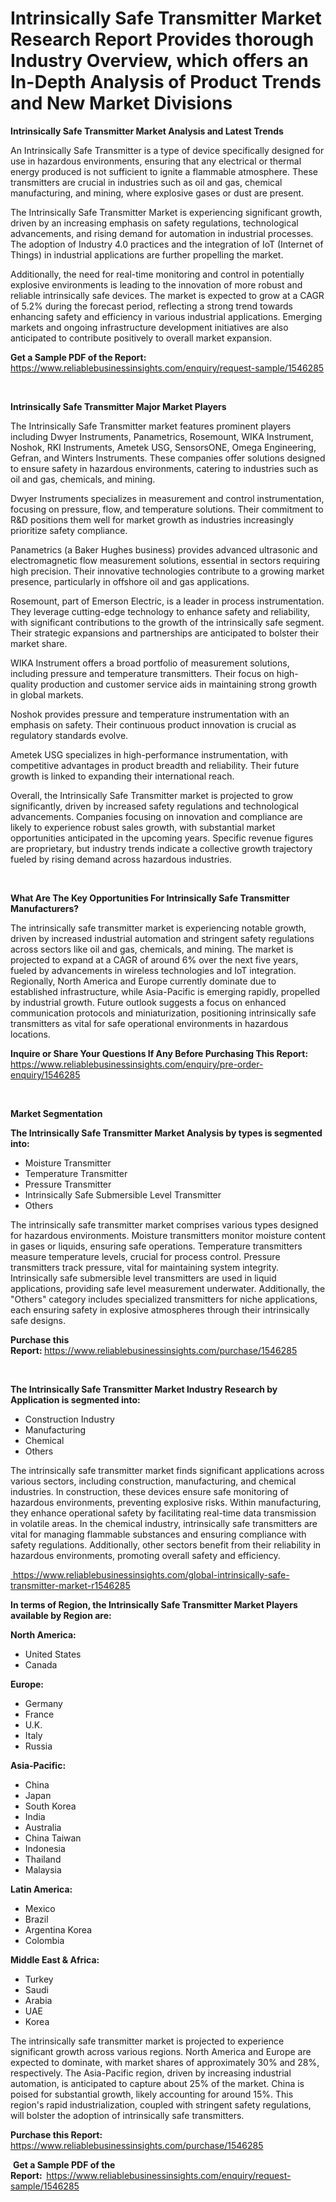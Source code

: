 <p><h1>Intrinsically Safe Transmitter Market Research Report Provides thorough Industry Overview, which offers an In-Depth Analysis of Product Trends and New Market Divisions</h1></p><p><strong>Intrinsically Safe Transmitter Market Analysis and Latest Trends</strong></p>
<p><p>An Intrinsically Safe Transmitter is a type of device specifically designed for use in hazardous environments, ensuring that any electrical or thermal energy produced is not sufficient to ignite a flammable atmosphere. These transmitters are crucial in industries such as oil and gas, chemical manufacturing, and mining, where explosive gases or dust are present.</p><p>The Intrinsically Safe Transmitter Market is experiencing significant growth, driven by an increasing emphasis on safety regulations, technological advancements, and rising demand for automation in industrial processes. The adoption of Industry 4.0 practices and the integration of IoT (Internet of Things) in industrial applications are further propelling the market. </p><p>Additionally, the need for real-time monitoring and control in potentially explosive environments is leading to the innovation of more robust and reliable intrinsically safe devices. The market is expected to grow at a CAGR of 5.2% during the forecast period, reflecting a strong trend towards enhancing safety and efficiency in various industrial applications. Emerging markets and ongoing infrastructure development initiatives are also anticipated to contribute positively to overall market expansion.</p></p>
<p><strong>Get a Sample PDF of the Report:&nbsp;</strong> <a href="https://www.reliablebusinessinsights.com/enquiry/request-sample/1546285?utm_campaign=100&utm_medium=2&utm_source=Github&utm_content=ia&utm_term=16042025&utm_id=intrinsically-safe-transmitter">https://www.reliablebusinessinsights.com/enquiry/request-sample/1546285</a></p>
<p>&nbsp;</p>
<p><strong>Intrinsically Safe Transmitter Major Market Players</strong></p>
<p><p>The Intrinsically Safe Transmitter market features prominent players including Dwyer Instruments, Panametrics, Rosemount, WIKA Instrument, Noshok, RKI Instruments, Ametek USG, SensorsONE, Omega Engineering, Gefran, and Winters Instruments. These companies offer solutions designed to ensure safety in hazardous environments, catering to industries such as oil and gas, chemicals, and mining.</p><p>Dwyer Instruments specializes in measurement and control instrumentation, focusing on pressure, flow, and temperature solutions. Their commitment to R&D positions them well for market growth as industries increasingly prioritize safety compliance.</p><p>Panametrics (a Baker Hughes business) provides advanced ultrasonic and electromagnetic flow measurement solutions, essential in sectors requiring high precision. Their innovative technologies contribute to a growing market presence, particularly in offshore oil and gas applications.</p><p>Rosemount, part of Emerson Electric, is a leader in process instrumentation. They leverage cutting-edge technology to enhance safety and reliability, with significant contributions to the growth of the intrinsically safe segment. Their strategic expansions and partnerships are anticipated to bolster their market share.</p><p>WIKA Instrument offers a broad portfolio of measurement solutions, including pressure and temperature transmitters. Their focus on high-quality production and customer service aids in maintaining strong growth in global markets.</p><p>Noshok provides pressure and temperature instrumentation with an emphasis on safety. Their continuous product innovation is crucial as regulatory standards evolve.</p><p>Ametek USG specializes in high-performance instrumentation, with competitive advantages in product breadth and reliability. Their future growth is linked to expanding their international reach.</p><p>Overall, the Intrinsically Safe Transmitter market is projected to grow significantly, driven by increased safety regulations and technological advancements. Companies focusing on innovation and compliance are likely to experience robust sales growth, with substantial market opportunities anticipated in the upcoming years. Specific revenue figures are proprietary, but industry trends indicate a collective growth trajectory fueled by rising demand across hazardous industries.</p></p>
<p>&nbsp;</p>
<p><strong>What Are The Key Opportunities For Intrinsically Safe Transmitter Manufacturers?</strong></p>
<p><p>The intrinsically safe transmitter market is experiencing notable growth, driven by increased industrial automation and stringent safety regulations across sectors like oil and gas, chemicals, and mining. The market is projected to expand at a CAGR of around 6% over the next five years, fueled by advancements in wireless technologies and IoT integration. Regionally, North America and Europe currently dominate due to established infrastructure, while Asia-Pacific is emerging rapidly, propelled by industrial growth. Future outlook suggests a focus on enhanced communication protocols and miniaturization, positioning intrinsically safe transmitters as vital for safe operational environments in hazardous locations.</p></p>
<p><strong>Inquire or Share Your Questions If Any Before Purchasing This Report:</strong> <a href="https://www.reliablebusinessinsights.com/enquiry/pre-order-enquiry/1546285?utm_campaign=100&utm_medium=2&utm_source=Github&utm_content=ia&utm_term=16042025&utm_id=intrinsically-safe-transmitter">https://www.reliablebusinessinsights.com/enquiry/pre-order-enquiry/1546285</a></p>
<p>&nbsp;</p>
<p><strong>Market Segmentation</strong></p>
<p><strong>The Intrinsically Safe Transmitter Market Analysis by types is segmented into:</strong></p>
<p><ul><li>Moisture Transmitter</li><li>Temperature Transmitter</li><li>Pressure Transmitter</li><li>Intrinsically Safe Submersible Level Transmitter</li><li>Others</li></ul></p>
<p><p>The intrinsically safe transmitter market comprises various types designed for hazardous environments. Moisture transmitters monitor moisture content in gases or liquids, ensuring safe operations. Temperature transmitters measure temperature levels, crucial for process control. Pressure transmitters track pressure, vital for maintaining system integrity. Intrinsically safe submersible level transmitters are used in liquid applications, providing safe level measurement underwater. Additionally, the "Others" category includes specialized transmitters for niche applications, each ensuring safety in explosive atmospheres through their intrinsically safe designs.</p></p>
<p><strong>Purchase this Report:&nbsp;</strong><a href="https://www.reliablebusinessinsights.com/purchase/1546285?utm_campaign=100&utm_medium=2&utm_source=Github&utm_content=ia&utm_term=16042025&utm_id=intrinsically-safe-transmitter">https://www.reliablebusinessinsights.com/purchase/1546285</a></p>
<p>&nbsp;</p>
<p><strong>The Intrinsically Safe Transmitter Market Industry Research by Application is segmented into:</strong></p>
<p><ul><li>Construction Industry</li><li>Manufacturing</li><li>Chemical</li><li>Others</li></ul></p>
<p><p>The intrinsically safe transmitter market finds significant applications across various sectors, including construction, manufacturing, and chemical industries. In construction, these devices ensure safe monitoring of hazardous environments, preventing explosive risks. Within manufacturing, they enhance operational safety by facilitating real-time data transmission in volatile areas. In the chemical industry, intrinsically safe transmitters are vital for managing flammable substances and ensuring compliance with safety regulations. Additionally, other sectors benefit from their reliability in hazardous environments, promoting overall safety and efficiency.</p></p>
<p><a href="https://www.reliablebusinessinsights.com/global-intrinsically-safe-transmitter-market-r1546285?utm_campaign=100&utm_medium=2&utm_source=Github&utm_content=ia&utm_term=16042025&utm_id=intrinsically-safe-transmitter">&nbsp;https://www.reliablebusinessinsights.com/global-intrinsically-safe-transmitter-market-r1546285</a></p>
<p><strong>In terms of Region, the Intrinsically Safe Transmitter Market Players available by Region are:</strong></p>
<p>
    <p> <strong> North America: </strong>
        <ul>
            <li>United States</li>
            <li>Canada</li>
        </ul>
        </p> 
    <p> <strong> Europe: </strong>
        <ul>
            <li>Germany</li>
            <li>France</li>
            <li>U.K.</li>
            <li>Italy</li>
            <li>Russia</li>
        </ul>
        </p> 
    <p> <strong> Asia-Pacific: </strong>
        <ul>
            <li>China</li>
            <li>Japan</li>
            <li>South Korea</li>
            <li>India</li>
            <li>Australia</li>
            <li>China Taiwan</li>
            <li>Indonesia</li>
            <li>Thailand</li>
            <li>Malaysia</li>
        </ul>
        </p> 
    <p> <strong> Latin America: </strong>
        <ul>
            <li>Mexico</li>
            <li>Brazil</li>
            <li>Argentina Korea</li>
            <li>Colombia</li>
        </ul>
        </p> 
    <p> <strong> Middle East & Africa: </strong>
        <ul>
            <li>Turkey</li>
            <li>Saudi</li>
            <li>Arabia</li>
            <li>UAE</li>
            <li>Korea</li>
        </ul>
    </p>
    </p>
<p><p>The intrinsically safe transmitter market is projected to experience significant growth across various regions. North America and Europe are expected to dominate, with market shares of approximately 30% and 28%, respectively. The Asia-Pacific region, driven by increasing industrial automation, is anticipated to capture about 25% of the market. China is poised for substantial growth, likely accounting for around 15%. This region's rapid industrialization, coupled with stringent safety regulations, will bolster the adoption of intrinsically safe transmitters.</p></p>
<p><strong>Purchase this Report: </strong><a href="https://www.reliablebusinessinsights.com/purchase/1546285?utm_campaign=100&utm_medium=2&utm_source=Github&utm_content=ia&utm_term=16042025&utm_id=intrinsically-safe-transmitter">https://www.reliablebusinessinsights.com/purchase/1546285</a></p>
<p>&nbsp;<strong>Get a Sample PDF of the Report:&nbsp;&nbsp;</strong><a href="https://www.reliablebusinessinsights.com/enquiry/request-sample/1546285?utm_campaign=100&utm_medium=2&utm_source=Github&utm_content=ia&utm_term=16042025&utm_id=intrinsically-safe-transmitter">https://www.reliablebusinessinsights.com/enquiry/request-sample/1546285</a></p>
<p><strong></strong></p>
<p><p></p><p></p><p></p></p>